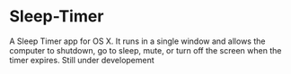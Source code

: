 Sleep-Timer
===========

A Sleep Timer app for OS X. It runs in a single window and allows the computer to shutdown, go to sleep, mute, or turn off the screen when the timer expires. Still under developement
